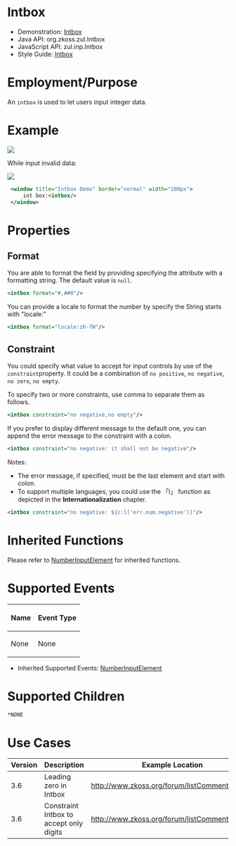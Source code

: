 # Intbox

- Demonstration: [Intbox](http://www.zkoss.org/zkdemo/input/form_sample)
- Java API: <javadoc>org.zkoss.zul.Intbox</javadoc>
- JavaScript API: <javadoc directory="jsdoc">zul.inp.Intbox</javadoc>
- Style Guide: [
  Intbox](ZK_Style_Guide/XUL_Component_Specification/Intbox)

# Employment/Purpose

An `intbox` is used to let users input integer data.

# Example

![](ZKComRef_Intbox.png)

While input invalid data:

![](ZKComRef_Intbox2.png)

``` xml
 <window title="Intbox Demo" border="normal" width="200px">
     int box:<intbox/>
 </window>
```

# Properties

## Format

You are able to format the field by providing specifying the attribute
with a formatting string. The default value is `null`.

``` xml
<intbox format="#,##0"/>
```

You can provide a locale to format the number by specify the String
starts with "locale:"

``` xml
<intbox format="locale:zh-TW"/>
```

## Constraint

You could specify what value to accept for input controls by use of the
`constraint`property. It could be a combination of `no positive`,
`no negative`, `no zero`, `no empty`.

To specify two or more constraints, use comma to separate them as
follows.

``` xml
<intbox constraint="no negative,no empty"/>
```

If you prefer to display different message to the default one, you can
append the error message to the constraint with a colon.

``` xml
<intbox constraint="no negative: it shall not be negative"/>
```

Notes:

- The error message, if specified, must be the last element and start
  with colon.
- To support multiple languages, you could use the 「l」 function as
  depicted in the **Internationalization** chapter.

``` xml
<intbox constraint="no negative: ${c:l('err.num.negative')}"/>
```

# Inherited Functions

Please refer to [
NumberInputElement](ZK_Component_Reference/Base_Components/NumberInputElement)
for inherited functions.

# Supported Events

<table>
<thead>
<tr class="header">
<th><center>
<p>Name</p>
</center></th>
<th><center>
<p>Event Type</p>
</center></th>
</tr>
</thead>
<tbody>
<tr class="odd">
<td><p>None</p></td>
<td><p>None</p></td>
</tr>
</tbody>
</table>

- Inherited Supported Events: [
  NumberInputElement](ZK_Component_Reference/Base_Components/NumberInputElement#Supported_Events)

# Supported Children

`*NONE`

# Use Cases

| Version | Description                             | Example Location                                                                               |
|---------|-----------------------------------------|------------------------------------------------------------------------------------------------|
| 3.6     | Leading zero in Intbox                  | [<http://www.zkoss.org/forum/listComment/10271>](http://www.zkoss.org/forum/listComment/10271) |
| 3.6     | Constraint Intbox to accept only digits | [<http://www.zkoss.org/forum/listComment/4603>](http://www.zkoss.org/forum/listComment/4603)   |
